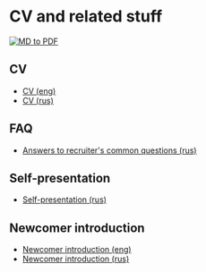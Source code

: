 
# CV and related stuff

[![MD to PDF](https://github.com/andrei-punko/cv/actions/workflows/convert-md-to-pdf.yml/badge.svg)](https://github.com/andrei-punko/cv/actions/workflows/convert-md-to-pdf.yml)

## CV
- [CV (eng)](CV/Andrei_Punko_CV_(eng).md)
- [CV (rus)](CV/Andrei_Punko_CV_(rus).md)

## FAQ
- [Answers to recruiter's common questions (rus)](QnA/Ответы%20на%20типичные%20вопросы%20рекрутера.md)

## Self-presentation
- [Self-presentation (rus)](./Self-presentation/Self-presentation_(rus).md)

## Newcomer introduction
- [Newcomer introduction (eng)](./Newcomer%20introduction/Andrei%20Punko%20-%20Newcomer%20introduction.md)
- [Newcomer introduction (rus)](./Newcomer%20introduction/Андрей%20Пунько%20-%20Представление%20сотрудника.md)
